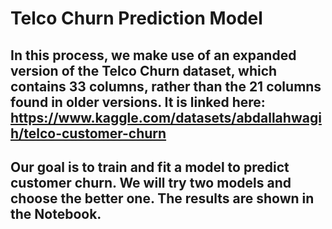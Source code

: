# Telco Churn Prediction Model

## In this process, we make use of an expanded version of the Telco Churn dataset, which contains 33 columns, rather than the 21 columns found in older versions. It is linked here: https://www.kaggle.com/datasets/abdallahwagih/telco-customer-churn

## Our goal is to train and fit a model to predict customer churn. We will try two models and choose the better one. The results are shown in the Notebook.
